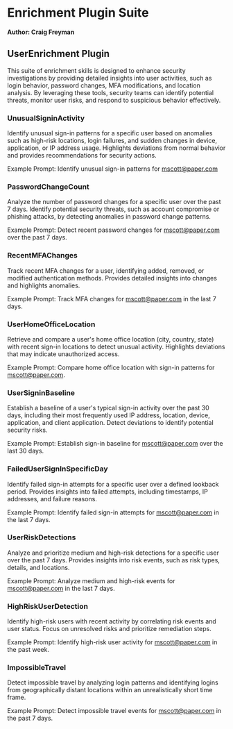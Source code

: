 # Enrichment Plugin Suite
**Author: Craig Freyman**

## UserEnrichment Plugin
This suite of enrichment skills is designed to enhance security investigations by providing detailed insights into user activities, such as login behavior, password changes, MFA modifications, and location analysis. By leveraging these tools, security teams can identify potential threats, monitor user risks, and respond to suspicious behavior effectively.

### UnusualSigninActivity
Identify unusual sign-in patterns for a specific user based on anomalies such as high-risk locations, login failures, and sudden changes in device, application, or IP address usage. Highlights deviations from normal behavior and provides recommendations for security actions.

Example Prompt: Identify unusual sign-in patterns for mscott@paper.com

### PasswordChangeCount
Analyze the number of password changes for a specific user over the past 7 days. Identify potential security threats, such as account compromise or phishing attacks, by detecting anomalies in password change patterns.

Example Prompt: Detect recent password changes for mscott@paper.com over the past 7 days.

### RecentMFAChanges
Track recent MFA changes for a user, identifying added, removed, or modified authentication methods. Provides detailed insights into changes and highlights anomalies.

Example Prompt: Track MFA changes for mscott@paper.com in the last 7 days.

### UserHomeOfficeLocation
Retrieve and compare a user's home office location (city, country, state) with recent sign-in locations to detect unusual activity. Highlights deviations that may indicate unauthorized access.

Example Prompt: Compare home office location with sign-in patterns for mscott@paper.com.

### UserSigninBaseline
Establish a baseline of a user's typical sign-in activity over the past 30 days, including their most frequently used IP address, location, device, application, and client application. Detect deviations to identify potential security risks.

Example Prompt: Establish sign-in baseline for mscott@paper.com over the last 30 days.

### FailedUserSignInSpecificDay
Identify failed sign-in attempts for a specific user over a defined lookback period. Provides insights into failed attempts, including timestamps, IP addresses, and failure reasons.

Example Prompt: Identify failed sign-in attempts for mscott@paper.com in the last 7 days.

### UserRiskDetections
Analyze and prioritize medium and high-risk detections for a specific user over the past 7 days. Provides insights into risk events, such as risk types, details, and locations.

Example Prompt: Analyze medium and high-risk events for mscott@paper.com in the last 7 days.

### HighRiskUserDetection
Identify high-risk users with recent activity by correlating risk events and user status. Focus on unresolved risks and prioritize remediation steps.

Example Prompt: Identify high-risk user activity for mscott@paper.com in the past week.

### ImpossibleTravel
Detect impossible travel by analyzing login patterns and identifying logins from geographically distant locations within an unrealistically short time frame.

Example Prompt: Detect impossible travel events for mscott@paper.com in the past 7 days.
